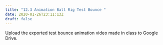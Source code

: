```yaml
---
title: "12.3 Animation Ball Rig Test Bounce "
date: 2020-01-26T23:11:13Z
draft: false
---
```


Upload the exported test bounce animation video made in class to Google Drive.
